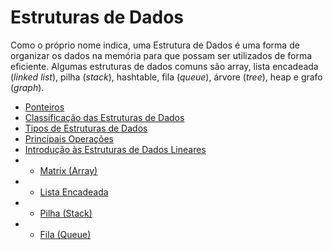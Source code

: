 # Estruturas de Dados

Como o próprio nome indica, uma Estrutura de Dados é uma forma de organizar os dados na memória para que possam ser utilizados de forma eficiente. Algumas estruturas de dados comuns são array, lista encadeada (_linked list_), pilha (_stack_), hashtable, fila (_queue_), árvore (_tree_), heap e grafo (_graph_).

- [Ponteiros](contents/ponteiros.md)
- [Classificação das Estruturas de Dados](contents/classificacao-das-estruturas-de-dados.md)
- [Tipos de Estruturas de Dados](contents/tipos-de-estruturas-de-dados.md)
- [Principais Operações](contents/principais-operacoes.md)
- [Introdução às Estruturas de Dados Lineares](contents/introducao-a-estruturas-de-dados-lineares.md)
- - [Matrix (Array)](contents/array.md)
- - [Lista Encadeada](contents/lista-encadeada.md)
- - [Pilha (Stack)](contents/pilha.md)
- - [Fila (Queue)](contents/fila.md)
